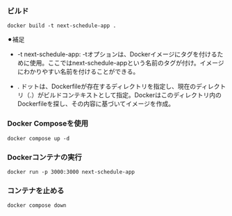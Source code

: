 ### ビルド
```
docker build -t next-schedule-app .
```
⚫︎補足
- -t next-schedule-app: -tオプションは、Dockerイメージにタグを付けるために使用。ここではnext-schedule-appという名前のタグが付け。イメージにわかりやすい名前を付けることができる。

- . ドットは、Dockerfileが存在するディレクトリを指定し、現在のディレクトリ（.）がビルドコンテキストとして指定。Dockerはこのディレクトリ内のDockerfileを探し、その内容に基づいてイメージを作成。

### Docker Composeを使用
```
docker compose up -d
```

###  Dockerコンテナの実行
```
docker run -p 3000:3000 next-schedule-app
```

### コンテナを止める
```
docker compose down 
```

